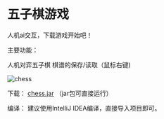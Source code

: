 # 五子棋游戏

人机ai交互，下载游戏开始吧！

主要功能：

人机对弈五子棋
棋谱的保存/读取（鼠标右键)

![chess](chess.png)


下载：
[chess.jar](https://github.com/xcr1234/chess/raw/master/bin/chess.jar)
（jar包可直接运行）

编译：
建议使用IntelliJ IDEA编译，直接导入项目即可。
